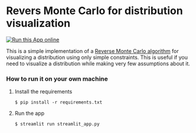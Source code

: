 # Revers Monte Carlo for distribution visualization

[![Run this App online](https://static.streamlit.io/badges/streamlit_badge_black_white.svg)](https://rmc-for-distribution-visualization.streamlit.app/)

This is a simple implementation of a [Reverse Monte Carlo algorithm](https://en.wikipedia.org/wiki/Reverse_Monte_Carlo) for visualizing a distribution using only simple constraints. This is useful if you need to visualize a distribution while making very few assumptions about it.

### How to run it on your own machine

1. Install the requirements

   ```
   $ pip install -r requirements.txt
   ```

2. Run the app

   ```
   $ streamlit run streamlit_app.py
   ```
